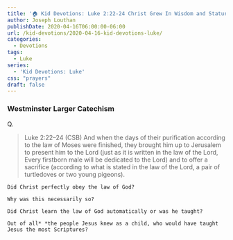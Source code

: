 ```yaml
---
title: '🏠 Kid Devotions: Luke 2:22-24 Christ Grew In Wisdom and Stature [Part 1]'
author: Joseph Louthan
publishDate: 2020-04-16T06:00:00-06:00
url: /kid-devotions/2020-04-16-kid-devotions-luke/
categories:
  - Devotions
tags:
  - Luke
series:
  - 'Kid Devotions: Luke'
css: "prayers"
draft: false
---
```


### Westminster Larger Catechism

Q.

>Luke 2:22–24 (CSB) And when the days of their purification according to the law of Moses were finished, they brought him up to Jerusalem to present him to the Lord  (just as it is written in the law of the Lord, Every firstborn male will be dedicated to the Lord)  and to offer a sacrifice (according to what is stated in the law of the Lord, a pair of turtledoves or two young pigeons).

```text
Did Christ perfectly obey the law of God?

Why was this necessarily so?

Did Christ learn the law of God automatically or was he taught?

Out of all* *the people Jesus knew as a child, who would have taught Jesus the most Scriptures?
```
